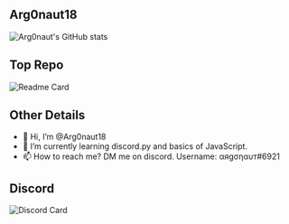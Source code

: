 ## Arg0naut18

![Arg0naut's GitHub stats](https://readme-github-stats.now.sh/api?username=Arg0naut18&theme=dark&show&icons=true)

## Top Repo

![Readme Card](https://github-readme-stats.vercel.app/api/pin/?username=Arg0naut18&repo=JavaScriptBot&theme=dark)

## Other Details
- 👋 Hi, I’m @Arg0naut18
- 🌱 I’m currently learning discord.py and basics of JavaScript.
- 📫 How to reach me? DM me on discord. Username: αяgσηαυт#6921

## Discord
![Discord Card](https://discord.c99.nl/widget/theme-2/436844058217021441.png)
<!---
- 👀 I’m interested in ... idk yet.
- 💞️ I’m looking to collaborate on ...
--->
<!---
Arg0naut18/Arg0naut18 is a ✨ special ✨ repository because its `README.md` (this file) appears on your GitHub profile.
You can click the Preview link to take a look at your changes.
--->

